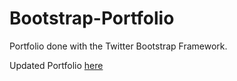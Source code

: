 # Bootstrap-Portfolio

Portfolio done with the Twitter Bootstrap Framework.

Updated Portfolio [here](https://portfolio-nagma-bardoi.herokuapp.com/)
